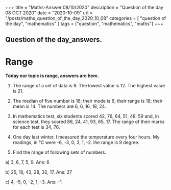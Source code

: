 +++
title = "Maths-Answer 08/10/2020"
description = "Question of the day 08 OCT 2020"
date = "2020-10-09"
url = "/posts/maths_question_of_the_day_2020_10_08"
categories = [ "question of the day", "mathematics" ]
tags = ["question", "mathematics", "maths"]
+++

## Question of the day_answers.
# Range
 
**Today our topic is range, answers are here.** 

1. The range of a set of data is 9. The lowest value is 12. The highest value is 21.

2. The median of five number is 16; their mode is 6; their range is 18; their mean is 14. The numbers are 6, 6, 16, 18, 24.

3. In mathematics test, six students scored 42, 76, 64, 51, 48, 59 and, in science test, they scored 86, 24, 41, 93, 65, 17. The range of their marks for each test is 34, 76.

4. One day last winter, I measured the temperature every four hours. My readings, in °C were -6, -3, 0, 3, 1, -2. Ihe range is 9 degree.

5. Find the range of following sets of numbers.

 a) 3, 6, 7, 5, 9. Ans: 6
 
 b) 25, 16, 43, 28, 32, 17. Ans: 27
 
 c) 4, -5, 0, -2, 1, -3. Ans: -1
 
 














